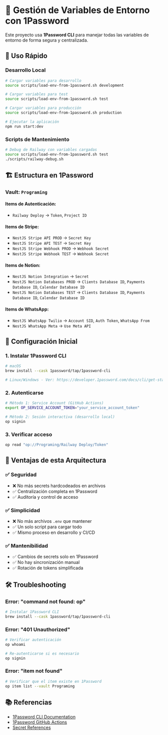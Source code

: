 # 🔐 Gestión de Variables de Entorno con 1Password

Este proyecto usa **1Password CLI** para manejar todas las variables de entorno de forma segura y centralizada.

## 🚀 Uso Rápido

### **Desarrollo Local**
```bash
# Cargar variables para desarrollo
source scripts/load-env-from-1password.sh development

# Cargar variables para test
source scripts/load-env-from-1password.sh test

# Cargar variables para producción  
source scripts/load-env-from-1password.sh production

# Ejecutar la aplicación
npm run start:dev
```

### **Scripts de Mantenimiento**
```bash
# Debug de Railway con variables cargadas
source scripts/load-env-from-1password.sh test
./scripts/railway-debug.sh
```

## 🏗️ Estructura en 1Password

### **Vault: `Programing`**

#### **Items de Autenticación:**
- `Railway Deploy` → `Token`, `Project ID`

#### **Items de Stripe:**
- `NestJS Stripe API PROD` → `Secret Key`
- `NestJS Stripe API TEST` → `Secret Key`
- `NestJS Stripe Webhook PROD` → `Webhook Secret`
- `NestJS Stripe Webhook TEST` → `Webhook Secret`

#### **Items de Notion:**
- `NestJS Notion Integration` → `Secret`
- `NestJS Notion Databases PROD` → `Clients Database ID`, `Payments Database ID`, `Calendar Database ID`
- `NestJS Notion Databases TEST` → `Clients Database ID`, `Payments Database ID`, `Calendar Database ID`

#### **Items de WhatsApp:**
- `NestJS WhatsApp Twilio` → `Account SID`, `Auth Token`, `WhatsApp From`
- `NestJS WhatsApp Meta` → `Use Meta API`

## 🔧 Configuración Inicial

### **1. Instalar 1Password CLI**
```bash
# macOS
brew install --cask 1password/tap/1password-cli

# Linux/Windows - Ver: https://developer.1password.com/docs/cli/get-started/
```

### **2. Autenticarse**
```bash
# Método 1: Service Account (GitHub Actions)
export OP_SERVICE_ACCOUNT_TOKEN="your_service_account_token"

# Método 2: Sesión interactiva (desarrollo local)
op signin
```

### **3. Verificar acceso**
```bash
op read "op://Programing/Railway Deploy/Token"
```

## 🚀 Ventajas de esta Arquitectura

### ✅ **Seguridad**
- ❌ No más secrets hardcodeados en archivos
- ✅ Centralización completa en 1Password
- ✅ Auditoría y control de acceso

### ✅ **Simplicidad**
- ❌ No más archivos `.env` que mantener
- ✅ Un solo script para cargar todo
- ✅ Mismo proceso en desarrollo y CI/CD

### ✅ **Mantenibilidad**
- ✅ Cambios de secrets solo en 1Password
- ✅ No hay sincronización manual
- ✅ Rotación de tokens simplificada

## 🛠️ Troubleshooting

### **Error: "command not found: op"**
```bash
# Instalar 1Password CLI
brew install --cask 1password/tap/1password-cli
```

### **Error: "401 Unauthorized"**
```bash
# Verificar autenticación
op whoami

# Re-autenticarse si es necesario
op signin
```

### **Error: "item not found"**
```bash
# Verificar que el item existe en 1Password
op item list --vault Programing
```

## 📚 Referencias

- [1Password CLI Documentation](https://developer.1password.com/docs/cli/)
- [1Password GitHub Actions](https://developer.1password.com/docs/ci-cd/github-actions/)
- [Secret References](https://developer.1password.com/docs/cli/secret-references/) 
